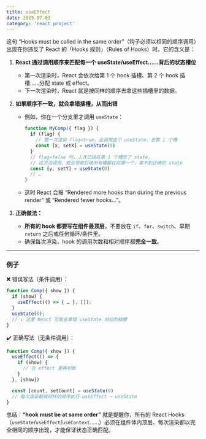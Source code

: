 ```yaml
---
title: useEffect
date: 2025-07-03
category: 'react project'
---
```


这句 “Hooks must be called in the same order”（钩子必须以相同的顺序调用）出现在你违反了 React 的「Hooks 规则」（Rules of Hooks）时。它的含义是：

1. **React 通过调用顺序来匹配每一个 useState/useEffect……背后的状态槽位**

   - 第一次渲染时，React 会依次给第 1 个 hook 插槽、第 2 个 hook 插槽……分配 state 或 effect。
   - 下一次渲染时，React 就是按同样的顺序去拿这些插槽里的数据。

2. **如果顺序不一致，就会拿错插槽，从而出错**

   - 例如，你在一个分支里才调用 `useState`：

     ```jsx
     function MyComp({ flag }) {
       if (flag) {
         // 第一次渲染 flag=true，会调用这个 useState，去第 1 个槽
         const [x, setX] = useState(0)
       }
       // flag=false 时，上次已经在第 1 个槽放了 state，
       // 这次没调用，就会导致后续所有槽都往前挪一个，拿不到正确的 state
       const [y, setY] = useState(0)
       // …
     }
     ```

   - 这时 React 会报 “Rendered more hooks than during the previous render” 或 “Rendered fewer hooks…”。

3. **正确做法：**

   - **所有的 hook 都要写在组件最顶层**，不要放在 `if`、`for`、`switch`、早期 `return` 之后或任何循环/条件里。
   - 确保每次渲染，hook 的调用次数和相对顺序都**完全一致**。

---

### 例子

❌ 错误写法（条件调用）：

```jsx
function Comp({ show }) {
  if (show) {
    useEffect(() => { … }, []);
  }
  useState(0);
  // ↓ 这里 React 可能会拿错 useState 对应的插槽
}
```

✔️ 正确写法（无条件调用）：

```jsx
function Comp({ show }) {
  useEffect(() => {
    if (show) {
      // 在 effect 里再判断
    }
  }, [show])

  const [count, setCount] = useState(0)
  // 每次渲染都按同样的顺序执行 useEffect → useState
}
```

总结：**“hook must be at same order”** 就是提醒你，所有的 React Hooks（`useState`/`useEffect`/`useContext`……）必须在组件体内顶层、每次渲染都以完全相同的顺序出现，才能保证状态正确匹配。
